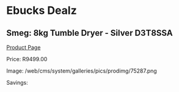 
# Ebucks Dealz
## Smeg: 8kg Tumble Dryer - Silver D3T8SSA
[Product Page](https://www.ebucks.com/web/shop/productSelected.do?prodId=1183628125&catId=704981826)

Price: R9499.00

Image: /web/cms/system/galleries/pics/prodimg/75287.png

Savings: 


	